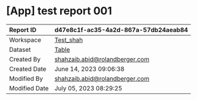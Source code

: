 



# [App] test report 001

|Report ID|d47e8c1f-ac35-4a2d-867a-57db24aeab84|
| :--- | :--- |
|Workspace|[Test_shah](../Workspaces/Test_shah.md)|
|Dataset|[Table](../Datasets/Table.md)|
|Created By|shahzaib.abid@rolandberger.com|
|Created Date|June 14, 2023 09:06:38|
|Modified By|shahzaib.abid@rolandberger.com|
|Modified Date|July 05, 2023 08:29:25|
